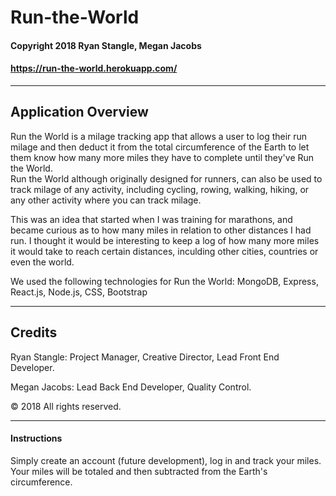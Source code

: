 # Run-the-World

#### Copyright 2018 Ryan Stangle, Megan Jacobs
#### https://run-the-world.herokuapp.com/


-----------------------------------------


## Application Overview
Run the World is a milage tracking app that allows a user to log their run milage and then deduct it from the total circumference of the Earth to let them know how many more miles they have to complete until they've Run the World.  
Run the World although originally designed for runners, can also be used to track milage of any activity, including cycling, rowing, walking, hiking, or any other activity where you can track milage.

This was an idea that started when I was training for marathons, and became curious as to how many miles in relation to other distances I had run.  I thought it would be interesting to keep a log of how many more miles it would take to reach certain distances, inculding other cities, countries or even the world.

We used the following technologies for Run the World:
MongoDB, Express, React.js, Node.js, CSS, Bootstrap

-----------------------------------------


## Credits
Ryan Stangle: Project Manager, Creative Director, Lead Front End Developer.

Megan Jacobs: Lead Back End Developer, Quality Control.

© 2018 All rights reserved.


-----------------------------------------


#### Instructions


Simply create an account (future development), log in and track your miles.  Your miles will be totaled and then subtracted from the Earth's circumference.   
